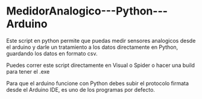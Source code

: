 # MedidorAnalogico---Python---Arduino
Este script en python permite que puedas medir sensores analogicos desde el arduino y darle un tratamiento a los datos directamente en Python, guardando los datos en formato csv.

Puedes correr este script directamente en Visual o Spider o hacer una build para tener el .exe

Para que el arduino funcione con Python debes subir el protocolo firmata desde el Arduino IDE, es uno de los programas por defecto.
